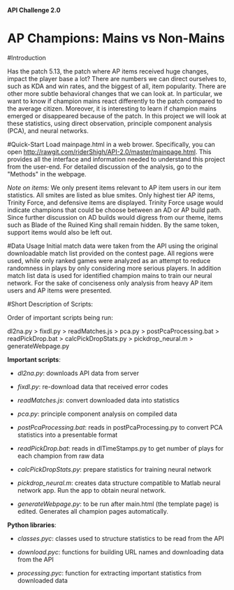 **API Challenge 2.0**
# AP Champions: Mains vs Non-Mains 

#Introduction

Has the patch 5.13, the patch where AP items received huge changes, impact the player base a lot? There are numbers we can direct ourselves to, such as KDA and win rates, and the biggest of all, item popularity.
There are other more subtle behavioral changes that we can look at. In particular, we want to know if champion mains react differently to the patch compared to the average citizen.
Moreover, it is interesting to learn if champion mains emerged or disappeared because of the patch. In this project we will look at these statistics, using direct observation, principle component analysis (PCA), and neural networks.

#Quick-Start
Load mainpage.html in a web brower. Specifically, you can open http://rawgit.com/riderShigh/API-2.0/master/mainpage.html. This provides all the interface and information needed to understand this project from the user-end.
For detailed discussion of the analysis, go to the "Methods" in the webpage.

*Note on items:* We only present items relevant to AP item users in our item statistics. All smites are listed as blue smites. Only highest tier AP items, Trinity Force, and defensive items are displayed. Trinity Force usage would indicate champions that could be choose between an AD or AP build path. Since further discussion on AD builds would digress from our theme, items such as Blade of the Ruined King shall remain hidden. By the same token, support items would also be left out.

#Data Usage
Initial match data were taken from the API using the original downloadable match list provided on the contest page. All regions were used, while only ranked games were analyzed as an attempt to reduce randomness in plays by only considering more serious players. In addition match list data is used for identified champion mains to train our neural network. For the sake of conciseness only analysis from heavy AP item users and AP items were presented. 

#Short Description of Scripts:

Order of important scripts being run: 

dl2na.py > fixdl.py > readMatches.js > pca.py > postPcaProcessing.bat > readPickDrop.bat > calcPickDropStats.py > pickdrop_neural.m > generateWebpage.py

**Important scripts**:

- *dl2na.py*: downloads API data from server

- *fixdl.py*: re-download data that received error codes

- *readMatches.js*: convert downloaded data into statistics

- *pca.py*: principle component analysis on compiled data

- *postPcaProcessing.bat*: reads in postPcaProcessing.py to convert PCA statistics into a presentable format

- *readPickDrop.bat*: reads in dlTimeStamps.py to get number of plays for each champion from raw data

- *calcPickDropStats.py*: prepare statistics for training neural network

- *pickdrop_neural.m*: creates data structure compatible to Matlab neural network app. Run the app to obtain neural network.

- *generateWebpage.py*: to be run after main.html (the template page) is edited. Generates all champion pages automatically.

**Python libraries**:

- *classes.pyc*: classes used to structure statistics to be read from the API

- *download.pyc*: functions for building URL names and downloading data from the API 

- *processing.pyc*: function for extracting important statistics from downloaded data 
